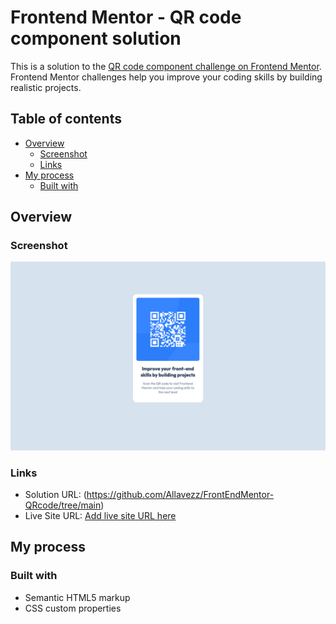 # Frontend Mentor - QR code component solution

This is a solution to the [QR code component challenge on Frontend Mentor](https://www.frontendmentor.io/challenges/qr-code-component-iux_sIO_H). Frontend Mentor challenges help you improve your coding skills by building realistic projects. 

## Table of contents

- [Overview](#overview)
  - [Screenshot](#screenshot)
  - [Links](#links)
- [My process](#my-process)
  - [Built with](#built-with)

## Overview

### Screenshot

![](/solution/FireShot%20Capture%20003%20-%20Frontend%20Mentor%20-%20QR%20code%20component%20-%20127.0.0.1.png)


### Links

- Solution URL: (https://github.com/Allavezz/FrontEndMentor-QRcode/tree/main)
- Live Site URL: [Add live site URL here](https://your-live-site-url.com)

## My process

### Built with

- Semantic HTML5 markup
- CSS custom properties


